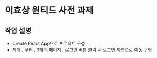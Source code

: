 # 이효상 원티드 사전 과제

## 작업 설명
- Create React App으로 프로젝트 구성
- 헤더 , 푸터 , 3개의 페이지 , 로그인 버튼 클릭 시 로그인 화면으로 이동 구현
